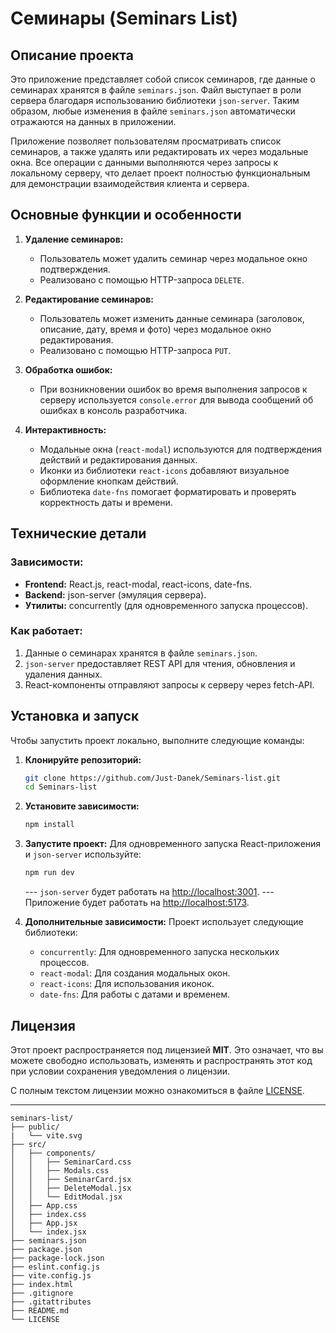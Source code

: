 # Семинары (Seminars List)

## Описание проекта

Это приложение представляет собой список семинаров, где данные о семинарах хранятся в файле `seminars.json`. Файл выступает в роли сервера благодаря использованию библиотеки `json-server`. Таким образом, любые изменения в файле `seminars.json` автоматически отражаются на данных в приложении.

Приложение позволяет пользователям просматривать список семинаров, а также удалять или редактировать их через модальные окна. Все операции с данными выполняются через запросы к локальному серверу, что делает проект полностью функциональным для демонстрации взаимодействия клиента и сервера.


## Основные функции и особенности

1. **Удаление семинаров:**
   - Пользователь может удалить семинар через модальное окно подтверждения.
   - Реализовано с помощью HTTP-запроса `DELETE`.

2. **Редактирование семинаров:**
   - Пользователь может изменить данные семинара (заголовок, описание, дату, время и фото) через модальное окно редактирования.
   - Реализовано с помощью HTTP-запроса `PUT`.

3. **Обработка ошибок:**
   - При возникновении ошибок во время выполнения запросов к серверу используется `console.error` для вывода сообщений об ошибках в консоль разработчика.

4. **Интерактивность:**
   - Модальные окна (`react-modal`) используются для подтверждения действий и редактирования данных.
   - Иконки из библиотеки `react-icons` добавляют визуальное оформление кнопкам действий.
   - Библиотека `date-fns` помогает форматировать и проверять корректность даты и времени.

## Технические детали

### Зависимости:
- **Frontend:** React.js, react-modal, react-icons, date-fns.
- **Backend:** json-server (эмуляция сервера).
- **Утилиты:** concurrently (для одновременного запуска процессов).

### Как работает:
1. Данные о семинарах хранятся в файле `seminars.json`.
2. `json-server` предоставляет REST API для чтения, обновления и удаления данных.
3. React-компоненты отправляют запросы к серверу через fetch-API.

## Установка и запуск

Чтобы запустить проект локально, выполните следующие команды:

1. **Клонируйте репозиторий:**
   ```bash
   git clone https://github.com/Just-Danek/Seminars-list.git
   cd Seminars-list
   ```

2. **Установите зависимости:**
   ```bash
   npm install
   ```

3. **Запустите проект:**
   Для одновременного запуска React-приложения и `json-server` используйте:
   ```bash
   npm run dev
   ```

   --- `json-server` будет работать на [http://localhost:3001](http://localhost:3001).
   --- Приложение будет работать на [http://localhost:5173](http://localhost:5173).

4. **Дополнительные зависимости:**
   Проект использует следующие библиотеки:
   - `concurrently`: Для одновременного запуска нескольких процессов.
   - `react-modal`: Для создания модальных окон.
   - `react-icons`: Для использования иконок.
   - `date-fns`: Для работы с датами и временем.


## Лицензия

Этот проект распространяется под лицензией **MIT**. Это означает, что вы можете свободно использовать, изменять и распространять этот код при условии сохранения уведомления о лицензии.

С полным текстом лицензии можно ознакомиться в файле [LICENSE](https://github.com/Just-Danek/Seminars-list/blob/main/LICENSE).

---


```
seminars-list/
├── public/
|	└── vite.svg
├── src/
│   ├── components/
│   │   ├── SeminarCard.css
│   │   ├── Modals.css
│   │   ├── SeminarCard.jsx
│   │   ├── DeleteModal.jsx
│   │   └── EditModal.jsx
│   ├── App.css
│   ├── index.css
│   ├── App.jsx
│   └── index.jsx
├── seminars.json
├── package.json
├── package-lock.json
├── eslint.config.js
├── vite.config.js
├── index.html
├── .gitignore
├── .gitattributes
├── README.md
└── LICENSE
```